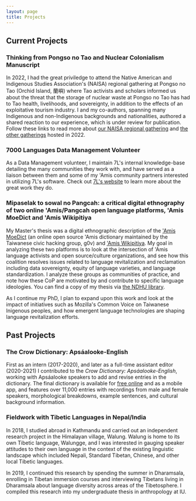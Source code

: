 ```yaml
---
layout: page
title: Projects
---
```


## Current Projects
### Thinking from Pongso no Tao and Nuclear Colonialism Manuscript
In 2022, I had the great priviledge to attend the Native American and Indigenous Studies Association's (NAISA) regional gathering at Pongso no Tao (Orchid Island, 蘭嶼) where Tao activists and scholars informed us about the threat that the storage of nuclear waste at Pongso no Tao has had to Tao health, livelihoods, and sovereignty, in addition to the effects of an exploitative tourism industry. I and my co-authors, spanning many Indigenous and non-Indigenous backgrounds and nationalities, authored a shared reaction to our experience, which is under review for publication. Follow these links to read more about [our NAISA regional gathering](https://naisa.org/conference/tkaronto/lanyu-taiwan/) and [the other gatherings](https://naisa.org/2022-regional-gatherings/) hosted in 2022.

### 7000 Languages Data Management Volunteer
As a Data Management volunteer, I maintain 7L's internal knowledge-base detailing the many communities they work with, and have served as a liaison between them and some of my 'Amis community partners interested in utilizing 7L's software. Check out [7L's website](https://www.7000.org/) to learn more about the great work they do.

### Mipaselak to sowal no Pangcah: a critical digital ethnography of two online 'Amis/Pangcah open language platforms, 'Amis MoeDict and 'Amis Wikipitiya
My Master's thesis was a digital ethnographic description of the ['Amis MoeDict](https://amis.moedict.tw/) (an online open source 'Amis dictionary maintained by the Taiwanese civic hacking group, g0v) and ['Amis Wikipitiya](https://ami.wikipedia.org/wiki/Sa%E2%80%99ayayaw_pising_no_tyin-naw). My goal in analyzing these two platforms is to look at the intersection of 'Amis language activists and open source/culture organizations, and see how this coalition resolves issues related to language revitalization and reclamation including data sovereignty, equity of language varieties, and language standardization. I analyze these groups as communities of practice, and note how these CoP are motivated by and contribute to specific language ideologies. You can find a copy of my thesis via [the NDHU library](https://hdl.handle.net/11296/h9wqpf).

As I continue my PhD, I plan to expand upon this work and look at the impact of initiatives such as Mozilla's Common Voice on Taiwanese Inigenous peoples, and how emergent language technologies are shaping language revitalization efforts.

## Past Projects

### The Crow Dictionary: Apsáalooke-English
First as an intern (2017-2020), and later as a full-time assistant editor (2020-2021) I contributed to the _Crow Dictionary: Apsáalooke-English_, working with Apsáalooke speakers to add and revise entries in the dictionary. The final dictionary is available for [free online](https://dictionary.crowlanguage.org/) and as a mobile app, and features over 11,000 entries with recordings from male and female speakers, morphological breakdowns, example sentences, and cultural background information.

### Fieldwork with Tibetic Languages in Nepal/India
In 2018, I studied abroad in Kathmandu and carried out an independent research project in the Himalayan village, Walung. Walung is home to its own Tibetic language, Walungge, and I was interested in gauging speaker attitudes to their own language in the context of the existing linguistic landscape which included Nepali, Standard Tibetan, Chinese, and other local Tibetic languages. 

In 2019, I continued this research by spending the summer in Dharamsala, enrolling in Tibetan immersion courses and interviewing Tibetans living in Dharamsala about language diversity across areas of the Tibetosphere. I compiled this research into my undergraduate thesis in anthropology at IU.